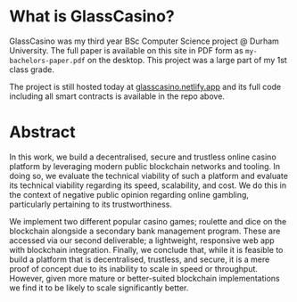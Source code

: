 # What is GlassCasino?
GlassCasino was my third year BSc Computer Science project @ Durham University. The full paper is available on this site in PDF form as `my-bachelors-paper.pdf` on the desktop. This project was a large part of my 1st class grade.

The project is still hosted today at [glasscasino.netlify.app](https://glasscasino.netlify.app/) and its full code including all smart contracts is available in the repo above.

# Abstract
In this work, we build a decentralised, secure and trustless online casino platform by leveraging modern public blockchain
networks and tooling. In doing so, we evaluate the technical viability of such a platform and evaluate its technical viability regarding its
speed, scalability, and cost. We do this in the context of negative public opinion regarding online gambling, particularly pertaining to its
trustworthiness. 

We implement two different popular casino games; roulette and dice on the blockchain alongside a secondary bank
management program. These are accessed via our second deliverable; a lightweight, responsive web app with blockchain integration.
Finally, we conclude that, while it is feasible to build a platform that is decentralised, trustless, and secure, it is a mere proof of concept
due to its inability to scale in speed or throughput. However, given more mature or better-suited blockchain implementations we find it
to be likely to scale significantly better.